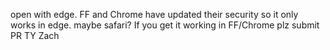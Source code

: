 open with edge.
FF and Chrome have updated their security so it only works in edge.
maybe safari?
If you get it working in FF/Chrome plz submit PR
TY Zach

